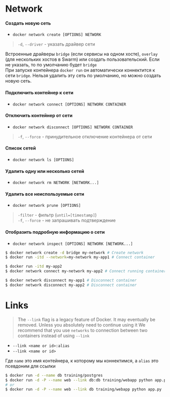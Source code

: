 # Network

#### Создать новую сеть

- ``docker network create [OPTIONS] NETWORK``

> ``-d``, ``--driver`` - указать драйвер сети

Встроенные драйверы ``bridge`` (если сервисы на одном хосте), ``overlay`` (для
нескольких хостов в Swarm) или создать пользовательский. Если не указать, то по умолчанию будет ``bridge``  
При запуске контейнера ``docker run`` он автоматически коннектится к сети ``bridge``. Нельзя удалить эту сеть по
умолчанию, но можно создать новую сеть.

#### Подключить контейнер к сети

- ``docker network connect [OPTIONS] NETWORK CONTAINER``

#### Отключить контейнер от сети

- ``docker network disconnect [OPTIONS] NETWORK CONTAINER``

> ``-f``, ``--force`` - принудительное отключение контейнера от сети

#### Список сетей

- ``docker network ls [OPTIONS]``

#### Удалить одну или несколько сетей

- ``docker network rm NETWORK [NETWORK...]``

#### Удалить все неиспользуемые сети

- ``docker network prune [OPTIONS]``

> ``-filter`` - фильтр (``until=[timestamp]``)  
> ``-f``, ``--force`` - не запрашивать подтверждение

#### Отобразить подробную информацию о сети

- ``docker network inspect [OPTIONS] NETWORK [NETWORK...]``

```bash
$ docker network create -d bridge my-network # Create network
$ docker run -itd --network=my-network my-app1 # Connect container

$ docker run -itd my-app2
$ docker network connect my-network my-app2 # Connect running container

$ docker network disconnect my-app1 # Disconnect container
$ docker network disconnect my-app2 # Disconnect container
```

# Links

> The ``--link`` flag is a legacy feature of Docker.
> It may eventually be removed. Unless you absolutely need to continue using it
> We recommend that you use ``networks`` to connection between two containers instead of using ``--link``

- ``--link <name or id>:alias``
- ``--link <name or id>``

Где ``name`` это имя контейнера, к которому мы коннектимся, а ``alias`` это псевдоним для ссылки

```bash
$ docker run -d --name db training/postgres
$ docker run -d -P --name web --link db:db training/webapp python app.py
# or
$ docker run -d -P --name web --link db training/webapp python app.py
```
